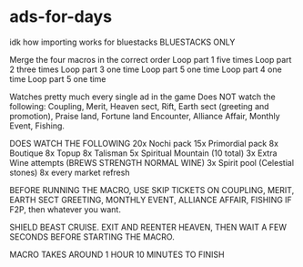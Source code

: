 # ads-for-days

idk how importing works for bluestacks
BLUESTACKS ONLY

Merge the four macros in the correct order
Loop part 1 five times
Loop part 2 three times
Loop part 3 one time
Loop part 5 one time
Loop part 4 one time
Loop part 5 one time

Watches pretty much every single ad in the game
Does NOT watch the following: Coupling, Merit, Heaven sect, Rift, Earth sect (greeting and promotion), Praise land, Fortune land
Encounter, Alliance Affair, Monthly Event, Fishing.

DOES WATCH THE FOLLOWING
20x Nochi pack
15x Primordial pack
8x Boutique
8x Topup
8x Talisman
5x Spiritual Mountain (10 total)
3x Extra Wine attempts (BREWS STRENGTH NORMAL WINE)
3x Spirit pool (Celestial stones)
8x every market refresh

BEFORE RUNNING THE MACRO, USE SKIP TICKETS ON COUPLING, MERIT, EARTH SECT GREETING, MONTHLY EVENT, ALLIANCE AFFAIR, FISHING IF F2P, then whatever you want. 

SHIELD BEAST CRUISE. EXIT AND REENTER HEAVEN, THEN WAIT A FEW SECONDS BEFORE STARTING THE MACRO. 

MACRO TAKES AROUND 1 HOUR 10 MINUTES TO FINISH
